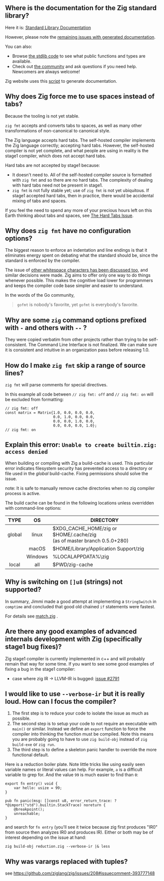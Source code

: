 ## Where is the documentation for the Zig standard library?

Here it is: [Standard Library Documentation](https://ziglang.org/documentation/master/std/)

However, please note the [remaining issues with generated documentation](https://github.com/ziglang/zig/issues/21#issuecomment-539735292).

You can also:

- Browse [the stdlib code](https://github.com/ziglang/zig/tree/master/lib/std) to see what public functions and types are available.
- Check out [the community](https://github.com/ziglang/zig/wiki/Community) and ask questions if you need help. Newcomers are always welcome!

Zig website uses this [script](https://github.com/ziglang/www.ziglang.org/blob/master/update_std_docs) to generate documentation.

## Why does Zig force me to use spaces instead of tabs?

Because the tooling is not yet stable.

`zig fmt` accepts and converts tabs to spaces, as well as many other transformations of non-canonical to canonical style.

The Zig language accepts hard tabs. The self-hosted compiler implements the Zig language correctly; accepting hard tabs. However, the self-hosted compiler is not yet complete, and what people are using in reality is the stage1 compiler, which does not accept hard tabs.

Hard tabs are not accepted by stage1 because:
 * It doesn't need to. All of the self-hosted compiler source is formatted with `zig fmt` and so there are no hard tabs. The complexity of dealing with hard tabs need not be present in stage1.
 * `zig fmt` is not fully stable yet; use of `zig fmt` is not yet ubiquitous. If stage1 accepted hard tabs, then in practice, there would be accidental mixing of tabs and spaces.

If you feel the need to spend any more of your precious hours left on this Earth thinking about tabs and spaces, see [The Hard Tabs Issue](https://github.com/ziglang/zig/issues/544).

## Why does `zig fmt` have no configuration options?

The biggest reason to enforce an indentation and line endings is that it eliminates energy spent on debating what the standard should be, since the standard is enforced by the compiler.

The issue of [other whitespace characters has been discussed too](https://github.com/ziglang/zig/issues/663), and similar decisions were made. Zig aims to offer only one way to do things whenever possible. This makes the cognitive load lower for programmers and keeps the compiler code base simpler and easier to understand.

In the words of the Go community,

> `gofmt` is nobody's favorite, yet `gofmt` is everybody's favorite.

## Why are some `zig` command options prefixed with `-` and others with `--` ?

They were copied verbatim from other projects rather than trying to be self-consistent. The Command Line Interface is not finalized. We can make sure it is consistent and intuitive in an organization pass before releasing 1.0.

## How do I make `zig fmt` skip a range of source lines?

`zig fmt` will parse comments for special directives.

In this example all code between `// zig fmt: off` and `// zig fmt: on` will be excluded from formatting:

```zig
// zig fmt: off
const matrix = Matrix{1.0, 0.0, 0.0, 0.0,
                      0.0, 1.0, 0.0, 0.0,
                      0.0, 0.0, 1.0, 0.0,
                      0.0, 0.0, 0.0, 1.0};
// zig fmt: on
```

## Explain this error: `Unable to create builtin.zig: access denied`

When building or compiling with Zig a build-cache is used.
This particular error indicates filesystem security has prevented access
to a directory or file used in the *global* build-cache.
Fixing permissions should solve the issue.

note: It is safe to manually remove cache directories when no zig compiler process is active.

The build cache can be found in the following locations unless overridden with command-line options:

TYPE | OS | DIRECTORY
:-: | :-: | ---
global | linux | $XDG_CACHE_HOME/zig or $HOME/.cache/zig<br>(as of master branch 0.5.0+280)
|| macOS | $HOME/Library/Application Support/zig
|| Windows | %LOCALAPPDATA%\zig
local | all | $PWD/zig-cache

## Why is switching on `[]u8` (strings) not supported?

In summary, Jimmi made a good attempt at implementing a `StringSwitch` in `comptime` and concluded that good old chained `if` statements were fastest.

For details see [match.zig](https://github.com/Hejsil/fun-with-zig/blob/master/bench/match.zig) .

## Are there any good examples of advanced internals development with Zig (specifically stage1 bug fixes)?

Zig stage1 compiler is currently implemented in c++ and will probably remain that way for some time. If you want to see some good examples of fixing a bug in the stage1 compiler:

- case where zig IR → LLVM-IR is bugged: [issue #2791](https://github.com/ziglang/zig/issues/2791)

## I would like to use `--verbose-ir` but it is really loud. How can I focus the compiler?

1. The first step is to reduce your code to isolate the issue as much as possible.
2. The second step is to setup your code to not require an executable with `main()` or similar. Instead we define an `export` function to force the compiler into thinking the function must be compiled. Note this means you are probably going to have to use `zig build-obj` instead of `zig build-exe` or `zig run`.
3. The third step is to define a skeleton panic handler to override the more functional default.

Here is a reduction boiler plate. Note little tricks like using easily seen variable names or literal values can help. For example, `a` is a difficult variable to grep for. And the value `99` is much easier to find than `0`:

```zig
export fn entry() void {
    var hello: usize = 99;
}

pub fn panic(msg: []const u8, error_return_trace: ?*@import("std").builtin.StackTrace) noreturn {
    @breakpoint();
    unreachable;
}
```

and search for `fn entry` (you'll see it twice because zig first produces "IR0" from source then analyzes IR0 and produces IR). Either or both may be of interest depending on the issue at hand:

```
zig build-obj reduction.zig --verbose-ir |& less
```

## Why was varargs replaced with tuples?

see https://github.com/ziglang/zig/issues/208#issuecomment-393777148
